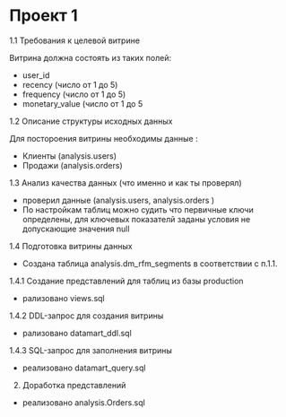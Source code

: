 # Проект 1



1.1 Требования к целевой витрине 

 Витрина должна состоять из таких полей:
  - user_id
  - recency (число от 1 до 5)
  - frequency (число от 1 до 5)
  - monetary_value (число от 1 до 5

1.2 Описание структуры исходных данных

  Для постороения витрины необходимы данные :
   - Клиенты (analysis.users)
   - Продажи (analysis.orders)
   

1.3 Анализ качества данных (что именно и как ты проверял)

 - проверил данные (analysis.users,  analysis.orders ) 
 - По настройкам таблиц можно судить что первичные ключи определены, для ключевых показателй заданы условия не допускающие значения null

1.4 Подготовка витрины данных
  
 - Создана таблица analysis.dm_rfm_segments  в соответствии с п.1.1.  

1.4.1 Создание представлений для таблиц из базы production
  - рализовано views.sql
 
1.4.2 DDL-запрос для создания витрины 
  - рализовано  datamart_ddl.sql

1.4.3 SQL-запрос для заполнения витрины 
  - реализовано datamart_query.sql

2. Доработка представлений 
 - реализовано analysis.Orders.sql